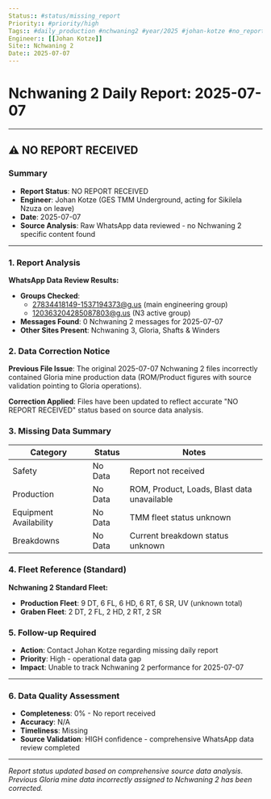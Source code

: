```yaml
---
Status:: #status/missing_report
Priority:: #priority/high  
Tags:: #daily_production #nchwaning2 #year/2025 #johan-kotze #no_report_received
Engineer:: [[Johan Kotze]]
Site:: Nchwaning 2
Date:: 2025-07-07
---
```


# Nchwaning 2 Daily Report: 2025-07-07

---

## ⚠️ NO REPORT RECEIVED

### Summary

- **Report Status**: NO REPORT RECEIVED
- **Engineer**: Johan Kotze (GES TMM Underground, acting for Sikilela Nzuza on leave)
- **Date**: 2025-07-07
- **Source Analysis**: Raw WhatsApp data reviewed - no Nchwaning 2 specific content found

---

### 1. Report Analysis

**WhatsApp Data Review Results:**
- **Groups Checked**: 
  - 27834418149-1537194373@g.us (main engineering group)
  - 120363204285087803@g.us (N3 active group)
- **Messages Found**: 0 Nchwaning 2 messages for 2025-07-07
- **Other Sites Present**: Nchwaning 3, Gloria, Shafts & Winders

### 2. Data Correction Notice

**Previous File Issue**: The original 2025-07-07 Nchwaning 2 files incorrectly contained Gloria mine production data (ROM/Product figures with source validation pointing to Gloria operations).

**Correction Applied**: Files have been updated to reflect accurate "NO REPORT RECEIVED" status based on source data analysis.

### 3. Missing Data Summary

| Category | Status | Notes |
|----------|--------|-------|
| Safety | No Data | Report not received |
| Production | No Data | ROM, Product, Loads, Blast data unavailable |
| Equipment Availability | No Data | TMM fleet status unknown |
| Breakdowns | No Data | Current breakdown status unknown |

### 4. Fleet Reference (Standard)

**Nchwaning 2 Standard Fleet:**
- **Production Fleet**: 9 DT, 6 FL, 6 HD, 6 RT, 6 SR, UV (unknown total)
- **Graben Fleet**: 2 DT, 2 FL, 2 HD, 2 RT, 2 SR

### 5. Follow-up Required

- **Action**: Contact Johan Kotze regarding missing daily report
- **Priority**: High - operational data gap
- **Impact**: Unable to track Nchwaning 2 performance for 2025-07-07

---

### 6. Data Quality Assessment

- **Completeness**: 0% - No report received
- **Accuracy**: N/A
- **Timeliness**: Missing
- **Source Validation**: HIGH confidence - comprehensive WhatsApp data review completed

---

*Report status updated based on comprehensive source data analysis. Previous Gloria mine data incorrectly assigned to Nchwaning 2 has been corrected.*
